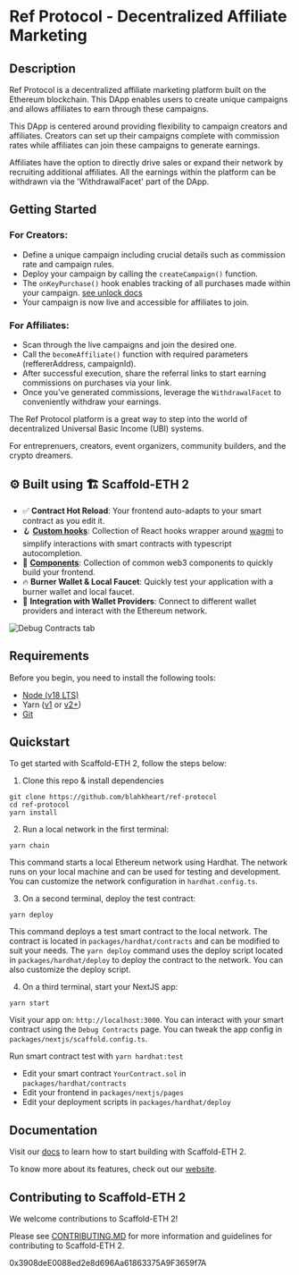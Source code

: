 # Ref Protocol - Decentralized Affiliate Marketing

## Description

Ref Protocol is a decentralized affiliate marketing platform built on the Ethereum blockchain. This DApp enables users to create unique campaigns and allows affiliates to earn through these campaigns.

This DApp is centered around providing flexibility to campaign creators and affiliates. Creators can set up their campaigns complete with commission rates while affiliates can join these campaigns to generate earnings.  

Affiliates have the option to directly drive sales or expand their network by recruiting additional affiliates. All the earnings within the platform can be withdrawn via the 'WithdrawalFacet' part of the DApp.

## Getting Started

### For Creators:

- Define a unique campaign including crucial details such as commission rate and campaign rules.
- Deploy your campaign by calling the `createCampaign()` function.
- The `onKeyPurchase()` hook enables tracking of all purchases made within your campaign. [see unlock docs](https://docs.unlock-protocol.com/core-protocol/public-lock/hooks/#onkeypurchase-hook)
- Your campaign is now live and accessible for affiliates to join. 

### For Affiliates:

- Scan through the live campaigns and join the desired one.
- Call the `becomeAffiliate()` function with required parameters (reffererAddress, campaignId).
- After successful execution, share the referral links to start earning commissions on purchases via your link.
- Once you've generated commissions, leverage the `WithdrawalFacet` to conveniently withdraw your earnings.

The Ref Protocol platform is a great way to step into the world of decentralized Universal Basic Income (UBI) systems.

For entreprenuers, creators, event organizers, community builders, and the crypto dreamers. 

## ⚙️ Built using 🏗 Scaffold-ETH 2


- ✅ **Contract Hot Reload**: Your frontend auto-adapts to your smart contract as you edit it.
- 🪝 **[Custom hooks](https://docs.scaffoldeth.io/hooks/)**: Collection of React hooks wrapper around [wagmi](https://wagmi.sh/) to simplify interactions with smart contracts with typescript autocompletion.
- 🧱 [**Components**](https://docs.scaffoldeth.io/components/): Collection of common web3 components to quickly build your frontend.
- 🔥 **Burner Wallet & Local Faucet**: Quickly test your application with a burner wallet and local faucet.
- 🔐 **Integration with Wallet Providers**: Connect to different wallet providers and interact with the Ethereum network.

![Debug Contracts tab](https://github.com/scaffold-eth/scaffold-eth-2/assets/55535804/1171422a-0ce4-4203-bcd4-d2d1941d198b)

## Requirements

Before you begin, you need to install the following tools:

- [Node (v18 LTS)](https://nodejs.org/en/download/)
- Yarn ([v1](https://classic.yarnpkg.com/en/docs/install/) or [v2+](https://yarnpkg.com/getting-started/install))
- [Git](https://git-scm.com/downloads)

## Quickstart

To get started with Scaffold-ETH 2, follow the steps below:

1. Clone this repo & install dependencies

```
git clone https://github.com/blahkheart/ref-protocol
cd ref-protocol
yarn install
```

2. Run a local network in the first terminal:

```
yarn chain
```

This command starts a local Ethereum network using Hardhat. The network runs on your local machine and can be used for testing and development. You can customize the network configuration in `hardhat.config.ts`.

3. On a second terminal, deploy the test contract:

```
yarn deploy
```

This command deploys a test smart contract to the local network. The contract is located in `packages/hardhat/contracts` and can be modified to suit your needs. The `yarn deploy` command uses the deploy script located in `packages/hardhat/deploy` to deploy the contract to the network. You can also customize the deploy script.

4. On a third terminal, start your NextJS app:

```
yarn start
```

Visit your app on: `http://localhost:3000`. You can interact with your smart contract using the `Debug Contracts` page. You can tweak the app config in `packages/nextjs/scaffold.config.ts`.

Run smart contract test with `yarn hardhat:test`

- Edit your smart contract `YourContract.sol` in `packages/hardhat/contracts`
- Edit your frontend in `packages/nextjs/pages`
- Edit your deployment scripts in `packages/hardhat/deploy`

## Documentation

Visit our [docs](https://docs.scaffoldeth.io) to learn how to start building with Scaffold-ETH 2.

To know more about its features, check out our [website](https://scaffoldeth.io).

## Contributing to Scaffold-ETH 2

We welcome contributions to Scaffold-ETH 2!

Please see [CONTRIBUTING.MD](https://github.com/scaffold-eth/scaffold-eth-2/blob/main/CONTRIBUTING.md) for more information and guidelines for contributing to Scaffold-ETH 2.


0x3908deE0088ed2e8d696Aa61863375A9F3659f7A